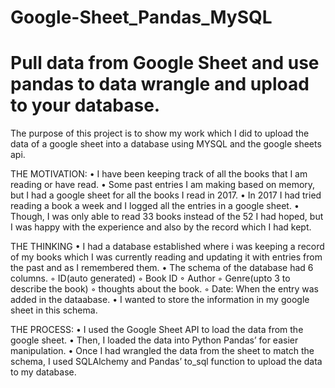 # Google-Sheet_Pandas_MySQL
# Pull data from Google Sheet and use pandas to data wrangle and upload to your database.

The purpose of this project is to show my work which I did to upload the data of a google sheet into a database using MYSQL and the google sheets api. 

THE MOTIVATION:
    •  I have been keeping track of all the books that I am reading or have read. 
    •  Some past entries I am making based on memory, but I had a google sheet for all the books I read in 2017.
    •  In 2017 I had tried reading a book a week and I logged all the entries in a google sheet.
    •  Though, I was only able to read 33 books instead of the 52 I had hoped, but I was happy with the experience and also by        the record which I had kept. 
    
THE THINKING
    • I had a database established where i was keeping a record of my books which I was currently reading and updating it with        entries from the past and as I remembered them. 
    • The schema of the database had 6  columns.
        ◦ ID(auto generated)
        ◦ Book ID
        ◦ Author
        ◦ Genre(upto 3 to describe the book)
        ◦ thoughts about the book.
        ◦ Date: When the entry was added in the dataabase.
    • I wanted to store the information in my google sheet in this schema. 
    
THE PROCESS:
    • I used the Google Sheet API to load the data from the google sheet. 
    • Then, I loaded the data into Python Pandas’ for easier manipulation.
    • Once I had wrangled the data from the sheet to match the schema, I used SQLAlchemy and Pandas’ to_sql function to upload the data to my database. 
